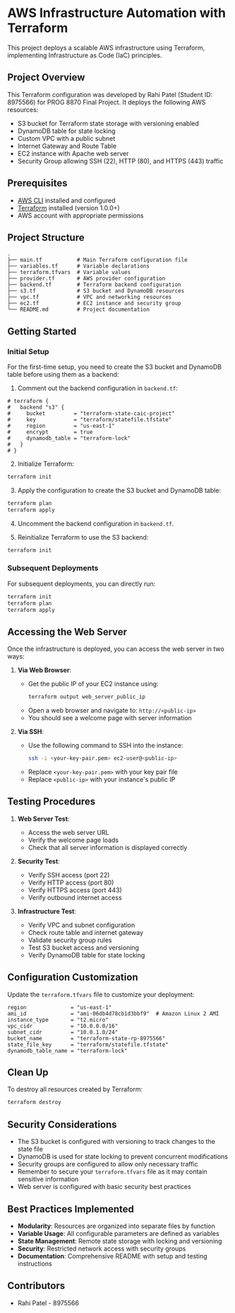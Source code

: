 # AWS Infrastructure Automation with Terraform

This project deploys a scalable AWS infrastructure using Terraform, implementing Infrastructure as Code (IaC) principles.

## Project Overview

This Terraform configuration was developed by Rahi Patel (Student ID: 8975566) for PROG 8870 Final Project. It deploys the following AWS resources:

- S3 bucket for Terraform state storage with versioning enabled
- DynamoDB table for state locking
- Custom VPC with a public subnet
- Internet Gateway and Route Table
- EC2 instance with Apache web server
- Security Group allowing SSH (22), HTTP (80), and HTTPS (443) traffic

## Prerequisites

- [AWS CLI](https://aws.amazon.com/cli/) installed and configured
- [Terraform](https://www.terraform.io/downloads.html) installed (version 1.0.0+)
- AWS account with appropriate permissions

## Project Structure

```
.
├── main.tf           # Main Terraform configuration file
├── variables.tf      # Variable declarations
├── terraform.tfvars  # Variable values
├── provider.tf       # AWS provider configuration
├── backend.tf        # Terraform backend configuration
├── s3.tf             # S3 bucket and DynamoDB resources
├── vpc.tf            # VPC and networking resources
├── ec2.tf            # EC2 instance and security group
└── README.md         # Project documentation
```

## Getting Started

### Initial Setup

For the first-time setup, you need to create the S3 bucket and DynamoDB table before using them as a backend:

1. Comment out the backend configuration in `backend.tf`:

```hcl
# terraform {
#   backend "s3" {
#     bucket         = "terraform-state-caic-project"
#     key            = "terraform/statefile.tfstate"
#     region         = "us-east-1"
#     encrypt        = true
#     dynamodb_table = "terraform-lock"
#   }
# }
```

2. Initialize Terraform:

```bash
terraform init
```

3. Apply the configuration to create the S3 bucket and DynamoDB table:

```bash
terraform plan
terraform apply
```

4. Uncomment the backend configuration in `backend.tf`.

5. Reinitialize Terraform to use the S3 backend:

```bash
terraform init
```

### Subsequent Deployments

For subsequent deployments, you can directly run:

```bash
terraform init
terraform plan
terraform apply
```

## Accessing the Web Server

Once the infrastructure is deployed, you can access the web server in two ways:

1. **Via Web Browser**:
   - Get the public IP of your EC2 instance using:
     ```bash
     terraform output web_server_public_ip
     ```
   - Open a web browser and navigate to: `http://<public-ip>`
   - You should see a welcome page with server information

2. **Via SSH**:
   - Use the following command to SSH into the instance:
     ```bash
     ssh -i <your-key-pair.pem> ec2-user@<public-ip>
     ```
   - Replace `<your-key-pair.pem>` with your key pair file
   - Replace `<public-ip>` with your instance's public IP

## Testing Procedures

1. **Web Server Test**:
   - Access the web server URL
   - Verify the welcome page loads
   - Check that all server information is displayed correctly

2. **Security Test**:
   - Verify SSH access (port 22)
   - Verify HTTP access (port 80)
   - Verify HTTPS access (port 443)
   - Verify outbound internet access

3. **Infrastructure Test**:
   - Verify VPC and subnet configuration
   - Check route table and internet gateway
   - Validate security group rules
   - Test S3 bucket access and versioning
   - Verify DynamoDB table for state locking

## Configuration Customization

Update the `terraform.tfvars` file to customize your deployment:

```hcl
region              = "us-east-1"
ami_id              = "ami-06db4d78cb1d3bbf9"  # Amazon Linux 2 AMI
instance_type       = "t2.micro"
vpc_cidr            = "10.0.0.0/16"
subnet_cidr         = "10.0.1.0/24"
bucket_name         = "terraform-state-rp-8975566"
state_file_key      = "terraform/statefile.tfstate"
dynamodb_table_name = "terraform-lock"
```

## Clean Up

To destroy all resources created by Terraform:

```bash
terraform destroy
```

## Security Considerations

- The S3 bucket is configured with versioning to track changes to the state file
- DynamoDB is used for state locking to prevent concurrent modifications
- Security groups are configured to allow only necessary traffic
- Remember to secure your `terraform.tfvars` file as it may contain sensitive information
- Web server is configured with basic security best practices

## Best Practices Implemented

- **Modularity**: Resources are organized into separate files by function
- **Variable Usage**: All configurable parameters are defined as variables
- **State Management**: Remote state storage with locking and versioning
- **Security**: Restricted network access with security groups
- **Documentation**: Comprehensive README with setup and testing instructions

## Contributors

- Rahi Patel - 8975566 